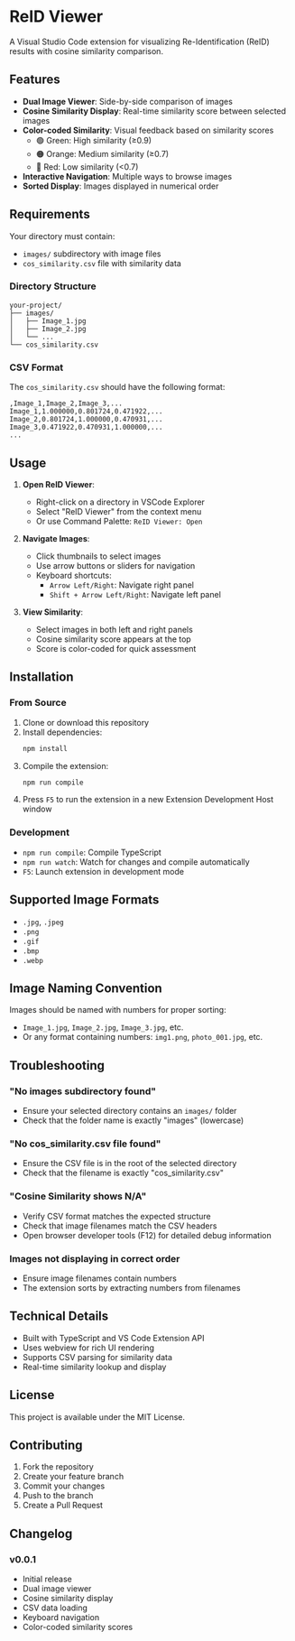 # ReID Viewer

A Visual Studio Code extension for visualizing Re-Identification (ReID) results with cosine similarity comparison.

## Features

- **Dual Image Viewer**: Side-by-side comparison of images
- **Cosine Similarity Display**: Real-time similarity score between selected images
- **Color-coded Similarity**: Visual feedback based on similarity scores
  - 🟢 Green: High similarity (≥0.9)
  - 🟠 Orange: Medium similarity (≥0.7)
  - 🔴 Red: Low similarity (<0.7)
- **Interactive Navigation**: Multiple ways to browse images
- **Sorted Display**: Images displayed in numerical order

## Requirements

Your directory must contain:
- `images/` subdirectory with image files
- `cos_similarity.csv` file with similarity data

### Directory Structure
```
your-project/
├── images/
│   ├── Image_1.jpg
│   ├── Image_2.jpg
│   └── ...
└── cos_similarity.csv
```

### CSV Format
The `cos_similarity.csv` should have the following format:
```csv
,Image_1,Image_2,Image_3,...
Image_1,1.000000,0.801724,0.471922,...
Image_2,0.801724,1.000000,0.470931,...
Image_3,0.471922,0.470931,1.000000,...
...
```

## Usage

1. **Open ReID Viewer**:
   - Right-click on a directory in VSCode Explorer
   - Select "ReID Viewer" from the context menu
   - Or use Command Palette: `ReID Viewer: Open`

2. **Navigate Images**:
   - Click thumbnails to select images
   - Use arrow buttons or sliders for navigation
   - Keyboard shortcuts:
     - `Arrow Left/Right`: Navigate right panel
     - `Shift + Arrow Left/Right`: Navigate left panel

3. **View Similarity**:
   - Select images in both left and right panels
   - Cosine similarity score appears at the top
   - Score is color-coded for quick assessment

## Installation

### From Source

1. Clone or download this repository
2. Install dependencies:
   ```bash
   npm install
   ```
3. Compile the extension:
   ```bash
   npm run compile
   ```
4. Press `F5` to run the extension in a new Extension Development Host window

### Development

- `npm run compile`: Compile TypeScript
- `npm run watch`: Watch for changes and compile automatically
- `F5`: Launch extension in development mode

## Supported Image Formats

- `.jpg`, `.jpeg`
- `.png`
- `.gif`
- `.bmp`
- `.webp`

## Image Naming Convention

Images should be named with numbers for proper sorting:
- `Image_1.jpg`, `Image_2.jpg`, `Image_3.jpg`, etc.
- Or any format containing numbers: `img1.png`, `photo_001.jpg`, etc.

## Troubleshooting

### "No images subdirectory found"
- Ensure your selected directory contains an `images/` folder
- Check that the folder name is exactly "images" (lowercase)

### "No cos_similarity.csv file found"
- Ensure the CSV file is in the root of the selected directory
- Check that the filename is exactly "cos_similarity.csv"

### "Cosine Similarity shows N/A"
- Verify CSV format matches the expected structure
- Check that image filenames match the CSV headers
- Open browser developer tools (F12) for detailed debug information

### Images not displaying in correct order
- Ensure image filenames contain numbers
- The extension sorts by extracting numbers from filenames

## Technical Details

- Built with TypeScript and VS Code Extension API
- Uses webview for rich UI rendering
- Supports CSV parsing for similarity data
- Real-time similarity lookup and display

## License

This project is available under the MIT License.

## Contributing

1. Fork the repository
2. Create your feature branch
3. Commit your changes
4. Push to the branch
5. Create a Pull Request

## Changelog

### v0.0.1
- Initial release
- Dual image viewer
- Cosine similarity display
- CSV data loading
- Keyboard navigation
- Color-coded similarity scores